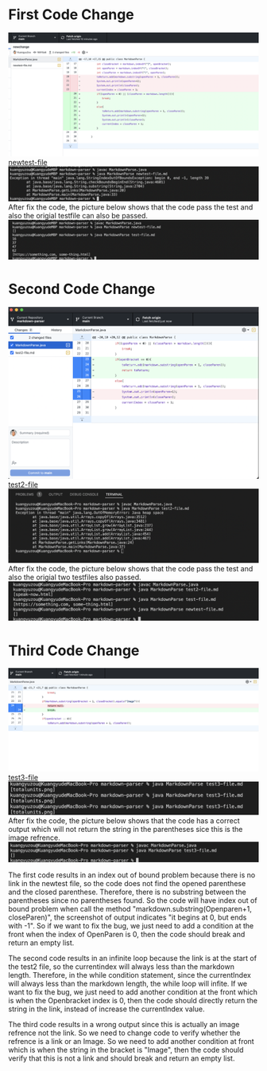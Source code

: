 # First Code Change
![Image](firstcodechange.png)
[newtest-file](https://kuangyuzou.github.io/markdown-parser/newtest-file.html)
![Image](firstcodechangeOutput.png)
After fix the code, the picture below shows that the code pass the test and also the origial testfile can also be passed.
![Image](fixcodepasstest1.png)

# Second Code Change
![Image](secondcodechange.png)
[test2-file](https://kuangyuzou.github.io/markdown-parser/test2-file.html)
![Image](secondcodechangeOutput.png)
After fix the code, the picture below shows that the code pass the test and also the origial two testfiles also passed.
![Image](fixcodepasstest2.png)

# Third Code Change
![Image](thirdcodechange.png)
[test3-file](https://kuangyuzou.github.io/markdown-parser/test3-file.html)
![Image](thirdcodechangeOutput.png)
After fix the code, the picture below shows that the code has a correct output which will not return the string in the parentheses sice this is the image refrence.
![Image](fixcodechangetest3.png)


The first code results in an index out of bound problem because there is no link in the newtest file, so the code does not find the opened parenthese and the closed parenthese. Therefore, there is no substring between the parentheses since no parentheses found. So the code will have index out of bound problem when call the method "markdown.substring(Openparen+1, closeParen)", the screenshot of output indicates "it begins at 0, but ends with -1". So if we want to fix the bug, we just need to add a condition at the front when the index of OpenParen is 0, then the code should break and return an empty list. 

The second code results in an infinite loop because the link is at the start of the test2 file, so the currentindex will always less than the markdown length. Therefore, in the while condition statement, since the currentIndex will always less than the markdown length, the while loop will infite. If we want to fix the bug, we just need to add another condition at the front which is when the Openbracket index is 0, then the code should directly return the string in the link, instead of increase the currentIndex value.

The third code results in a wrong output since this is actually an image refrence not the link. So we need to change code to verify whether the refrence is a link or an Image. So we need to add another condition at front which is when the string in the bracket is "Image", then the code should verify that this is not a link and should break and return an empty list. 